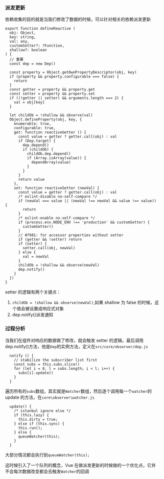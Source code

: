 ### 派发更新

依赖收集的目的就是当我们修改了数据的时候，可以针对相关的依赖派发更新

```
export function defineReactive (
  obj: Object,
  key: string,
  val: any,
  customSetter?: ?Function,
  shallow?: boolean
) {
  // 重要
  const dep = new Dep()

  const property = Object.getOwnPropertyDescriptor(obj, key)
  if (property && property.configurable === false) {
    return
  }
  const getter = property && property.get
  const setter = property && property.set
  if ((!getter || setter) && arguments.length === 2) {
    val = obj[key]
  }

  let childOb = !shallow && observe(val)
  Object.defineProperty(obj, key, {
    enumerable: true,
    configurable: true,
    get: function reactiveGetter () {
      const value = getter ? getter.call(obj) : val
      if (Dep.target) {
        dep.depend()
        if (childOb) {
          childOb.dep.depend()
          if (Array.isArray(value)) {
            dependArray(value)
          }
        }
      }
      return value
    },
    set: function reactiveSetter (newVal) {
      const value = getter ? getter.call(obj) : val
      /* eslint-disable no-self-compare */
      if (newVal === value || (newVal !== newVal && value !== value)) {
        return
      }
      /* eslint-enable no-self-compare */
      if (process.env.NODE_ENV !== 'production' && customSetter) {
        customSetter()
      }
      // #7981: for accessor properties without setter
      if (getter && !setter) return
      if (setter) {
        setter.call(obj, newVal)
      } else {
        val = newVal
      }
      childOb = !shallow && observe(newVal)
      dep.notify()
    }
  })
}
```

setter 的逻辑有两个关键点：

1. `childOb = !shallow && observe(newVal)`,如果 shallow 为 false 的时候，这个值会被设置成响应式对象
2. dep.notify()派发通知

### 过程分析

当我们在组件对响应的数据做了修改，就会触发 setter 的逻辑，最后调用 dep.notify()方法，他是`Dep`的实例方法，定义在`src/core/observer/dep.js`

```
  notify () {
    // stabilize the subscriber list first
    const subs = this.subs.slice()
    for (let i = 0, l = subs.length; i < l; i++) {
      subs[i].update()
    }
  }
```

遍历所有的`subs`数组，其实就是`Watcher`数组，然后逐个调用每一个`watcher`的 update 的方法，在`core\observer\watcher.js`

```
  update() {
    /* istanbul ignore else */
    if (this.lazy) {
      this.dirty = true;
    } else if (this.sync) {
      this.run();
    } else {
      queueWatcher(this);
    }
  }
```

大部分情况都会执行到`queueWatcher(this);`

这时候引入了一个队列的概念，Vue 在做派发更新的时候做的一个优化点，它并不会每次数据改变都会去触发`Watcher`的回调
